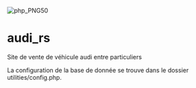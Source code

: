 ![php_PNG50](https://user-images.githubusercontent.com/43074465/98482719-8d8ce700-2203-11eb-86ec-beb6c7402793.png)

# audi_rs
Site de vente de véhicule audi entre particuliers

La configuration de la base de donnée se trouve dans le dossier utilities/config.php.
